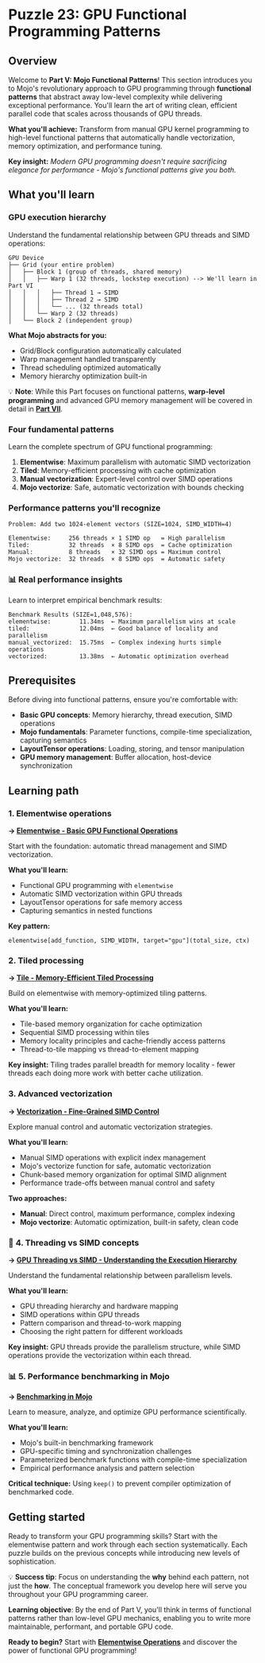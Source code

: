 # Puzzle 23: GPU Functional Programming Patterns

## Overview

Welcome to **Part V: Mojo Functional Patterns**! This section introduces you to Mojo's revolutionary approach to GPU programming through **functional patterns** that abstract away low-level complexity while delivering exceptional performance. You'll learn the art of writing clean, efficient parallel code that scales across thousands of GPU threads.

**What you'll achieve:** Transform from manual GPU kernel programming to high-level functional patterns that automatically handle vectorization, memory optimization, and performance tuning.

**Key insight:** _Modern GPU programming doesn't require sacrificing elegance for performance - Mojo's functional patterns give you both._

## What you'll learn

### **GPU execution hierarchy**

Understand the fundamental relationship between GPU threads and SIMD operations:

```
GPU Device
├── Grid (your entire problem)
│   ├── Block 1 (group of threads, shared memory)
│   │   ├── Warp 1 (32 threads, lockstep execution) --> We'll learn in Part VI
│   │   │   ├── Thread 1 → SIMD
│   │   │   ├── Thread 2 → SIMD
│   │   │   └── ... (32 threads total)
│   │   └── Warp 2 (32 threads)
│   └── Block 2 (independent group)
```

**What Mojo abstracts for you:**

- Grid/Block configuration automatically calculated
- Warp management handled transparently
- Thread scheduling optimized automatically
- Memory hierarchy optimization built-in

💡 **Note**: While this Part focuses on functional patterns, **warp-level programming** and advanced GPU memory management will be covered in detail in **[Part VII](../puzzle_24/puzzle_24.md)**.

### **Four fundamental patterns**

Learn the complete spectrum of GPU functional programming:

1. **Elementwise**: Maximum parallelism with automatic SIMD vectorization
2. **Tiled**: Memory-efficient processing with cache optimization
3. **Manual vectorization**: Expert-level control over SIMD operations
4. **Mojo vectorize**: Safe, automatic vectorization with bounds checking

### **Performance patterns you'll recognize**

```
Problem: Add two 1024-element vectors (SIZE=1024, SIMD_WIDTH=4)

Elementwise:     256 threads × 1 SIMD op   = High parallelism
Tiled:           32 threads  × 8 SIMD ops  = Cache optimization
Manual:          8 threads   × 32 SIMD ops = Maximum control
Mojo vectorize:  32 threads  × 8 SIMD ops  = Automatic safety
```

### 📊 **Real performance insights**

Learn to interpret empirical benchmark results:

```
Benchmark Results (SIZE=1,048,576):
elementwise:        11.34ms  ← Maximum parallelism wins at scale
tiled:              12.04ms  ← Good balance of locality and parallelism
manual_vectorized:  15.75ms  ← Complex indexing hurts simple operations
vectorized:         13.38ms  ← Automatic optimization overhead
```

## Prerequisites

Before diving into functional patterns, ensure you're comfortable with:

- **Basic GPU concepts**: Memory hierarchy, thread execution, SIMD operations
- **Mojo fundamentals**: Parameter functions, compile-time specialization, capturing semantics
- **LayoutTensor operations**: Loading, storing, and tensor manipulation
- **GPU memory management**: Buffer allocation, host-device synchronization

## Learning path

### **1. Elementwise operations**

**→ [Elementwise - Basic GPU Functional Operations](./elementwise.md)**

Start with the foundation: automatic thread management and SIMD vectorization.

**What you'll learn:**

- Functional GPU programming with `elementwise`
- Automatic SIMD vectorization within GPU threads
- LayoutTensor operations for safe memory access
- Capturing semantics in nested functions

**Key pattern:**

```mojo
elementwise[add_function, SIMD_WIDTH, target="gpu"](total_size, ctx)
```

### **2. Tiled processing**

**→ [Tile - Memory-Efficient Tiled Processing](./tile.md)**

Build on elementwise with memory-optimized tiling patterns.

**What you'll learn:**

- Tile-based memory organization for cache optimization
- Sequential SIMD processing within tiles
- Memory locality principles and cache-friendly access patterns
- Thread-to-tile mapping vs thread-to-element mapping

**Key insight:** Tiling trades parallel breadth for memory locality - fewer threads each doing more work with better cache utilization.

### **3. Advanced vectorization**

**→ [Vectorization - Fine-Grained SIMD Control](./vectorize.md)**

Explore manual control and automatic vectorization strategies.

**What you'll learn:**

- Manual SIMD operations with explicit index management
- Mojo's vectorize function for safe, automatic vectorization
- Chunk-based memory organization for optimal SIMD alignment
- Performance trade-offs between manual control and safety

**Two approaches:**

- **Manual**: Direct control, maximum performance, complex indexing
- **Mojo vectorize**: Automatic optimization, built-in safety, clean code

### 🧠 **4. Threading vs SIMD concepts**

**→ [GPU Threading vs SIMD - Understanding the Execution Hierarchy](./gpu-thread-vs-simd.md)**

Understand the fundamental relationship between parallelism levels.

**What you'll learn:**

- GPU threading hierarchy and hardware mapping
- SIMD operations within GPU threads
- Pattern comparison and thread-to-work mapping
- Choosing the right pattern for different workloads

**Key insight:** GPU threads provide the parallelism structure, while SIMD operations provide the vectorization within each thread.

### 📊 **5. Performance benchmarking in Mojo**

**→ [Benchmarking in Mojo](./benchmarking.md)**

Learn to measure, analyze, and optimize GPU performance scientifically.

**What you'll learn:**

- Mojo's built-in benchmarking framework
- GPU-specific timing and synchronization challenges
- Parameterized benchmark functions with compile-time specialization
- Empirical performance analysis and pattern selection

**Critical technique:** Using `keep()` to prevent compiler optimization of benchmarked code.

## Getting started

Ready to transform your GPU programming skills? Start with the elementwise pattern and work through each section systematically. Each puzzle builds on the previous concepts while introducing new levels of sophistication.

💡 **Success tip**: Focus on understanding the **why** behind each pattern, not just the **how**. The conceptual framework you develop here will serve you throughout your GPU programming career.

**Learning objective**: By the end of Part V, you'll think in terms of functional patterns rather than low-level GPU mechanics, enabling you to write more maintainable, performant, and portable GPU code.

**Ready to begin?** Start with **[Elementwise Operations](./elementwise.md)** and discover the power of functional GPU programming!
